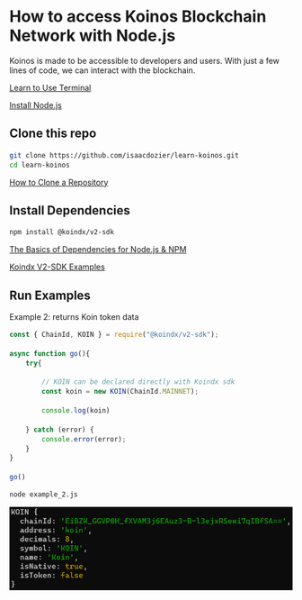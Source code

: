 # How to access Koinos Blockchain Network with Node.js

Koinos is made to be accessible to developers and users. With just a few lines of code, we can interact with the blockchain.

[Learn to Use Terminal](https://developer.mozilla.org/en-US/docs/Learn/Tools_and_testing/Understanding_client-side_tools/Command_line)

[Install Node.js](https://nodejs.org/en/learn/getting-started/how-to-install-nodejs)

## Clone this repo

```sh
git clone https://github.com/isaacdozier/learn-koinos.git
cd learn-koinos
```

[How to Clone a Repository](https://docs.github.com/en/repositories/creating-and-managing-repositories/cloning-a-repository)

## Install Dependencies

```sh
npm install @koindx/v2-sdk
```

[The Basics of Dependencies for Node.js & NPM](https://nodesource.com/blog/the-basics-of-package-json-in-node-js-and-npm/)

[Koindx V2-SDK Examples](https://docs.koindx.com/sdk/v2-sdk/examples)

## Run Examples

Example 2: returns Koin token data

```javascript
const { ChainId, KOIN } = require("@koindx/v2-sdk");

async function go(){
    try{

        // KOIN can be declared directly with Koindx sdk
        const koin = new KOIN(ChainId.MAINNET);

        console.log(koin)

    } catch (error) {
        console.error(error);
    }
}

go()
```

```sh
node example_2.js
```

![src2 console output example](https://github.com/isaacdozier/learn-koinos/blob/main/img/src2%20console%20output.png)